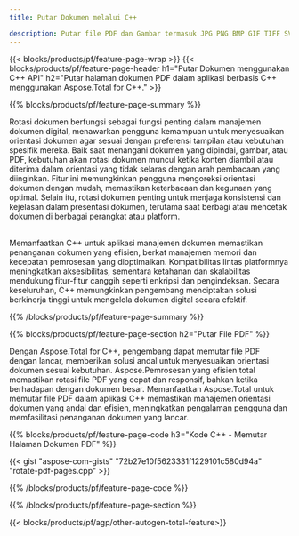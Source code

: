 ```yaml
---
title: Putar Dokumen melalui C++ 

description: Putar file PDF dan Gambar termasuk JPG PNG BMP GIF TIFF SVG melalui aplikasi C++ Anda.
---
```


{{< blocks/products/pf/feature-page-wrap >}}
{{< blocks/products/pf/feature-page-header h1="Putar Dokumen menggunakan C++ API" h2="Putar halaman dokumen PDF dalam aplikasi berbasis C++ menggunakan Aspose.Total for C++." >}}

{{% blocks/products/pf/feature-page-summary %}}

Rotasi dokumen berfungsi sebagai fungsi penting dalam manajemen dokumen digital, menawarkan pengguna kemampuan untuk menyesuaikan orientasi dokumen agar sesuai dengan preferensi tampilan atau kebutuhan spesifik mereka. Baik saat menangani dokumen yang dipindai, gambar, atau PDF, kebutuhan akan rotasi dokumen muncul ketika konten diambil atau diterima dalam orientasi yang tidak selaras dengan arah pembacaan yang diinginkan. Fitur ini memungkinkan pengguna mengoreksi orientasi dokumen dengan mudah, memastikan keterbacaan dan kegunaan yang optimal. Selain itu, rotasi dokumen penting untuk menjaga konsistensi dan kejelasan dalam presentasi dokumen, terutama saat berbagi atau mencetak dokumen di berbagai perangkat atau platform. <br /><br />

Memanfaatkan C++ untuk aplikasi manajemen dokumen memastikan penanganan dokumen yang efisien, berkat manajemen memori dan kecepatan pemrosesan yang dioptimalkan. Kompatibilitas lintas platformnya meningkatkan aksesibilitas, sementara ketahanan dan skalabilitas mendukung fitur-fitur canggih seperti enkripsi dan pengindeksan. Secara keseluruhan, C++ memungkinkan pengembang menciptakan solusi berkinerja tinggi untuk mengelola dokumen digital secara efektif.

{{% /blocks/products/pf/feature-page-summary  %}}


{{% blocks/products/pf/feature-page-section  h2="Putar File PDF" %}}

Dengan Aspose.Total for C++, pengembang dapat memutar file PDF dengan lancar, memberikan solusi andal untuk menyesuaikan orientasi dokumen sesuai kebutuhan. Aspose.Pemrosesan yang efisien total memastikan rotasi file PDF yang cepat dan responsif, bahkan ketika berhadapan dengan dokumen besar. Memanfaatkan Aspose.Total untuk memutar file PDF dalam aplikasi C++ memastikan manajemen orientasi dokumen yang andal dan efisien, meningkatkan pengalaman pengguna dan memfasilitasi penanganan dokumen yang lancar.

{{% blocks/products/pf/feature-page-code h3="Kode C++ - Memutar Halaman Dokumen PDF" %}}

{{< gist "aspose-com-gists" "72b27e10f5623331f1229101c580d94a" "rotate-pdf-pages.cpp" >}}

{{% /blocks/products/pf/feature-page-code  %}}

{{% /blocks/products/pf/feature-page-section %}}

{{< blocks/products/pf/agp/other-autogen-total-feature>}}